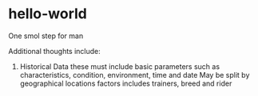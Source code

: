 # hello-world
One smol step for man

Additional thoughts include:
1. Historical Data 
  these must include basic parameters such as characteristics, condition, environment, time and date
  May be split by geographical locations
  factors includes trainers, breed and rider
